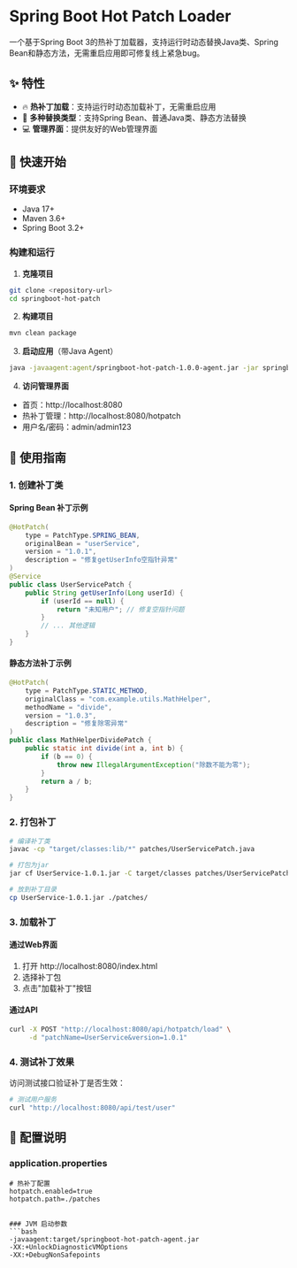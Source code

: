 # Spring Boot Hot Patch Loader

一个基于Spring Boot 3的热补丁加载器，支持运行时动态替换Java类、Spring Bean和静态方法，无需重启应用即可修复线上紧急bug。

## ✨ 特性

- 🔥 **热补丁加载**：支持运行时动态加载补丁，无需重启应用
- 🎯 **多种替换类型**：支持Spring Bean、普通Java类、静态方法替换
- 💻 **管理界面**：提供友好的Web管理界面

## 🚀 快速开始

### 环境要求

- Java 17+
- Maven 3.6+
- Spring Boot 3.2+

### 构建和运行

1. **克隆项目**
```bash
git clone <repository-url>
cd springboot-hot-patch
```

2. **构建项目**
```bash
mvn clean package
```

3. **启动应用**（带Java Agent）
```bash
java -javaagent:agent/springboot-hot-patch-1.0.0-agent.jar -jar springboot-hot-patch-1.0.0.jar
```

4. **访问管理界面**
- 首页：http://localhost:8080
- 热补丁管理：http://localhost:8080/hotpatch
- 用户名/密码：admin/admin123

## 📖 使用指南

### 1. 创建补丁类

#### Spring Bean 补丁示例
```java
@HotPatch(
    type = PatchType.SPRING_BEAN,
    originalBean = "userService",
    version = "1.0.1",
    description = "修复getUserInfo空指针异常"
)
@Service
public class UserServicePatch {
    public String getUserInfo(Long userId) {
        if (userId == null) {
            return "未知用户"; // 修复空指针问题
        }
        // ... 其他逻辑
    }
}
```

#### 静态方法补丁示例
```java
@HotPatch(
    type = PatchType.STATIC_METHOD,
    originalClass = "com.example.utils.MathHelper",
    methodName = "divide",
    version = "1.0.3",
    description = "修复除零异常"
)
public class MathHelperDividePatch {
    public static int divide(int a, int b) {
        if (b == 0) {
            throw new IllegalArgumentException("除数不能为零");
        }
        return a / b;
    }
}
```

### 2. 打包补丁
```bash
# 编译补丁类
javac -cp "target/classes:lib/*" patches/UserServicePatch.java

# 打包为jar
jar cf UserService-1.0.1.jar -C target/classes patches/UserServicePatch.class

# 放到补丁目录
cp UserService-1.0.1.jar ./patches/
```

### 3. 加载补丁

#### 通过Web界面
1. 打开 http://localhost:8080/index.html
2. 选择补丁包
3. 点击"加载补丁"按钮

#### 通过API
```bash
curl -X POST "http://localhost:8080/api/hotpatch/load" \
     -d "patchName=UserService&version=1.0.1"
```

### 4. 测试补丁效果

访问测试接口验证补丁是否生效：
```bash
# 测试用户服务
curl "http://localhost:8080/api/test/user"

```

## 🔧 配置说明

### application.properties
```properties
# 热补丁配置
hotpatch.enabled=true
hotpatch.path=./patches


### JVM 启动参数
```bash
-javaagent:target/springboot-hot-patch-agent.jar
-XX:+UnlockDiagnosticVMOptions
-XX:+DebugNonSafepoints
```
